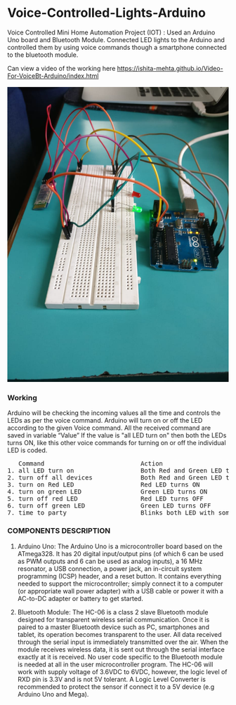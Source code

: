 # Voice-Controlled-Lights-Arduino
Voice Controlled Mini Home Automation Project (IOT) : Used an Arduino Uno board and Bluetooth Module. Connected LED lights to the Arduino and controlled them by using voice commands though a smartphone connected to the bluetooth module.

Can view a video of the working here https://ishita-mehta.github.io/Video-For-VoiceBt-Arduino/index.html
<br>
<br>
![](img_1.jpeg)

### Working
Arduino will be checking the incoming values all the time and controls the LEDs as per
the voice command. Arduino will turn on or off the LED according to the given Voice
command. All the received command are saved in variable “Value”
If the value is "all LED turn on" then both the LEDs turns ON, like this other voice
commands for turning on or off the individual LED is coded.
<pre>
   Command                          Action
1. all LED turn on                  Both Red and Green LED turns ON
2. turn off all devices             Both Red and Green LED turns OFF
3. turn on Red LED                  Red LED turns ON
4. turn on green LED                Green LED turns ON
5. turn off red LED                 Red LED turns OFF
6. turn off green LED               Green LED turns OFF
7. time to party                    Blinks both LED with some delay
</pre>

### COMPONENTS DESCRIPTION
1. Arduino Uno: The Arduino Uno is a microcontroller board based on the
ATmega328. It has 20 digital input/output pins (of which 6 can be used as PWM
outputs and 6 can be used as analog inputs), a 16 MHz resonator, a USB
connection, a power jack, an in-circuit system programming (ICSP) header, and a
reset button. It contains everything needed to support the microcontroller; simply
connect it to a computer (or appropriate wall power adapter) with a USB cable or
power it with a AC-to-DC adapter or battery to get started.

2. Bluetooth Module: The HC-06 is a class 2 slave Bluetooth module designed for
transparent wireless serial communication. Once it is paired to a master Bluetooth
device such as PC, smartphones and tablet, its operation becomes transparent to
the user. All data received through the serial input is immediately transmitted over
the air. When the module receives wireless data, it is sent out through the serial
interface exactly at it is received. No user code specific to the Bluetooth module is
needed at all in the user microcontroller program. The HC-06 will work with
supply voltage of 3.6VDC to 6VDC, however, the logic level of RXD pin is 3.3V
and is not 5V tolerant. A Logic Level Converter is recommended to protect the
sensor if connect it to a 5V device (e.g Arduino Uno and Mega).


